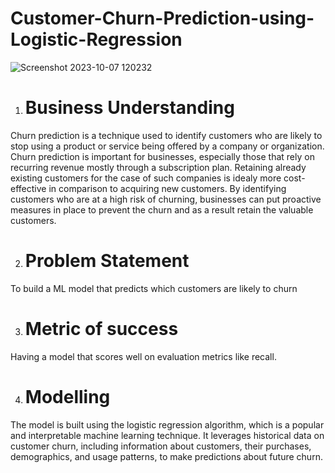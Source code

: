 # Customer-Churn-Prediction-using-Logistic-Regression
![Screenshot 2023-10-07 120232](https://github.com/wainaina-peter/Customer-Churn-Prediction-using-Logistic-Regression/assets/80960028/2038e2e5-a14f-44a1-bd7b-1799f2d7a14e)
1. # Business Understanding
Churn prediction is a technique used to identify customers who are likely to stop using a product or service being offered by a company or organization. Churn prediction is important for businesses, especially those that rely on recurring revenue mostly through a subscription plan. Retaining already existing customers for the case of such companies is idealy more cost-effective in comparison to acquiring new customers.
By identifying customers who are at a high risk of churning, businesses can put proactive measures in place to prevent the churn and as a result retain the valuable customers.

2. # Problem Statement
To build a ML model that predicts which customers are likely to churn

3. # Metric of success
Having a model that scores well on evaluation metrics like recall.

4. # Modelling
The model is built using the logistic regression algorithm, which is a popular and interpretable machine learning technique. It leverages historical data on customer churn, including information about customers, their purchases, demographics, and usage patterns, to make predictions about future churn.

